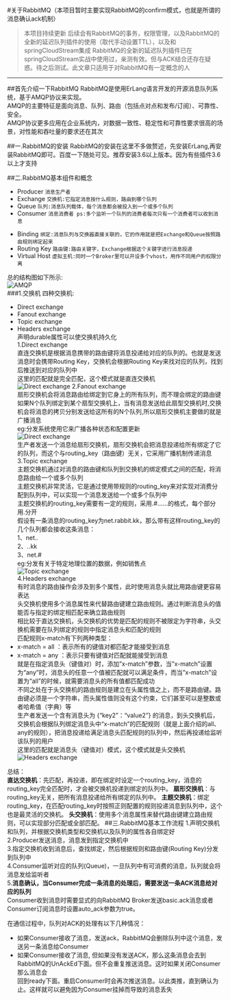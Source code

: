 #关于RabbitMQ（本项目暂时主要实现RabbitMQ的confirm模式，也就是所谓的消息确认ack机制）

>本项目持续更新 后续会有RabbitMQ的事务，权限管理，以及RabbitMQ的全新的延迟队列插件的使用（取代手动设置TTL），以及和springCloudStream集成
RabbitMQ的全新的延迟队列插件已在springCloudStream实战中使用过，亲测有效。但与ACK结合还存在疑惑。待之后测试。此文章只适用于对RabbitMQ有一定概念的人
***

##首先介绍一下RabbitMQ
RabbitMQ是使用ErLang语言开发的开源消息队列系统，基于AMQP协议来实现。  
AMQP的主要特征是面向消息、队列、路由（包括点对点和发布/订阅）、可靠性、安全。  
AMQP协议更多应用在企业系统内，对数据一致性、稳定性和可靠性要求很高的场景，对性能和吞吐量的要求还在其次  

##一.RabbitMQ的安装
RabbitMQ的安装在这里不多做赘述，先安装ErLang,再安装RabbitMQ即可。百度一下随处可见。推荐安装3.6以上版本。因为有些插件3.6以上才支持  

##二.RabbitMQ基本组件和概念
+ Producer `消息生产者`  
+ Exchange `交换机:它指定消息按什么规则，路由到哪个队列`  
+ Queue `队列:消息队列载体，每个消息都会被投入到一个或多个队列`  
+ Consumer `消息消费者 ps:多个监听一个队列的消费者每次只有一个消费者可以收到消息`  
  
- Binding `绑定:消息队列与交换器直接关联的，它的作用就是把Exchange和Queue按照路由规则绑定起来`
- Routing Key `路由键:路由关键字，Exchange根据这个关键字进行消息投递`
- Virtual Host `虚拟主机:同时一个Broker里可以开设多个vhost，用作不同用户的权限分离`  

总的结构图如下所示:  
![AMQP](https://img-blog.csdn.net/20180421155055731?watermark/2/text/aHR0cHM6Ly9ibG9nLmNzZG4ubmV0L0FudW1icmVsbGE=/font/5a6L5L2T/fontsize/400/fill/I0JBQkFCMA==/dissolve/70)  
###1.交换机
四种交换机:  
+ Direct exchange
+ Fanout exchange
+ Topic  exchange
+ Headers exchange  
声明durable属性可以使交换机持久化  
1.Direct exchange  
直连交换机是根据消息携带的路由键将消息投递给对应的队列的。也就是发送消息时会携带Routing Key，交换机会根据Routing Key来找对应的队列，找到后推送到对应的队列中  
这里的匹配就是完全匹配，这个模式就是直连交换机  
![Direct exchange](https://img-blog.csdn.net/20180510231113379?watermark/2/text/aHR0cHM6Ly9ibG9nLmNzZG4ubmV0L0FudW1icmVsbGE=/font/5a6L5L2T/fontsize/400/fill/I0JBQkFCMA==/dissolve/70)
2.Fanout exchange  
扇形交换机会将消息路由给绑定到它身上的所有队列，而不理会绑定的路由键  
如果N个队列绑定到某个扇型交换机上，当有消息发送给此扇型交换机时,交换机会将消息的拷贝分别发送给这所有的N个队列,所以扇形交换机主要做的就是广播消息  
eg:分发系统使用它来广播各种状态和配置更新  
![Direct exchange](https://img-blog.csdn.net/2018051122381940?watermark/2/text/aHR0cHM6Ly9ibG9nLmNzZG4ubmV0L0FudW1icmVsbGE=/font/5a6L5L2T/fontsize/400/fill/I0JBQkFCMA==/dissolve/70)  
生产者发送一个消息给扇形交换机，扇形交换机会把消息投递给所有绑定了它的队列，而这个与routing_key（路由键）无关，它采用广播机制传递消息  
3.Topic  exchange  
主题交换机通过对消息的路由键和队列到交换机的绑定模式之间的匹配，将消息路由给一个或多个队列  
主题交换机非常灵活，它是通过使用带规则的routing_key来对实现对消费分配到队列中，可以实现一个消息发送给一个或多个队列中  
主题交换机的routing_key需要有一定的规则，采用.#.…..的格式，每个部分用.分开  
假设有一条消息的routing_key为net.rabbit.kk，那么带有这样routing_key的几个队列都会接收这条消息：  
1、net.*.*  
2、*.*.kk  
3、net.#  
eg:分发有关于特定地理位置的数据，例如销售点  
![Topic  exchange](https://img-blog.csdn.net/20180511231453234?watermark/2/text/aHR0cHM6Ly9ibG9nLmNzZG4ubmV0L0FudW1icmVsbGE=/font/5a6L5L2T/fontsize/400/fill/I0JBQkFCMA==/dissolve/70)  
4.Headers exchange  
有时消息的路由操作会涉及到多个属性，此时使用消息头就比用路由键更容易表达  
头交换机使用多个消息属性来代替路由键建立路由规则。通过判断消息头的值能否与指定的绑定相匹配来确立路由规则  
相比较于直达交换机，头交换机的优势是匹配的规则不被限定为字符串，头交换机需要在队列绑定的规则中指定消息头和匹配的规则  
匹配规则x-match有下列两种类型：  
+ x-match = all ：表示所有的键值对都匹配才能接受到消息
+ x-match = any ：表示只要有键值对匹配就能接受到消息  
就是在指定消息头（键值对）时，添加”x-match”参数，当”x-match”设置为“any”时，消息头的任意一个值被匹配就可以满足条件，而当”x-match”设置为“all”的时候，就需要消息头的所有值都匹配成功  
不同之处在于头交换机的路由规则是建立在头属性值之上，而不是路由键。路由键必须是一个字符串，而头属性值则没有这个约束，它们甚至可以是整数或者哈希值（字典）等  
生产者发送一个含有消息头为 {“key2”：“value2”} 的消息，到头交换机后，交换机会根据队列绑定消息头中“x-match”的匹配规则（就是上面介绍的all、any的规则），把消息投递给满足消息头匹配规则的队列中，然后再投递给监听该队列的用户  
这里的匹配就是消息头（键值对）模式，这个模式就是头交换机
![Headers exchange](https://img-blog.csdn.net/20180512151555970?watermark/2/text/aHR0cHM6Ly9ibG9nLmNzZG4ubmV0L0FudW1icmVsbGE=/font/5a6L5L2T/fontsize/400/fill/I0JBQkFCMA==/dissolve/70)  
  
总结：  
**直达交换机**：先匹配，再投递，即在绑定时设定一个routing_key，消息的routing_key完全匹配时，才会被交换机投递到绑定的队列中。 
**扇形交换机**：与routing_key无关，把所有消息投递给所有绑定的队列中。 
**主题交换机**：绑定routing_key，在匹配routing_key时按照正则配置的规则投递消息到队列中，这个也是最灵活的交换机。 
**头交换机**：使用多个消息属性来替代路由键建立路由规则，可以实现部分匹配或全部匹配。
##三.RabbitMQ基本工作流程
1.声明交换机和队列，并根据交换机类型和交换机以及队列的属性各自绑定好  
2.Producer发送消息，消息发到指定交换机中  
3.指定交换机收到消息后，查找绑定，然后根据规则和路由键(Routing Key)分发到队列中  
4.Consumer监听对应的队列(Queue)，一旦队列中有可消费的消息，队列就会将消息发给监听者  
5.**消息确认，当Consumer完成一条消息的处理后，需要发送一条ACK消息给对应的队列**  
Consumer收到消息时需要显式的向RabbitMQ Broker发送basic.ack消息或者Consumer订阅消息时设置auto_ack参数为true。 
  
在通信过程中，队列对ACK的处理有以下几种情况：  
+ 如果Consumer接收了消息，发送ack，RabbitMQ会删除队列中这个消息，发送另一条消息给Consumer
+ 如果Consumer接收了消息, 但如果没有发送ACK，那么这条消息会去到RabbitMQ的UnAckEd下面。但不会重复推送消息。这时如果关闭Consumer那么消息会  
  回到ready下面。重启Consumer时会再次推送消息。以此类推，直到确认为止。这样就可以避免因为Consumer挂掉而导致的消息丢失
 


